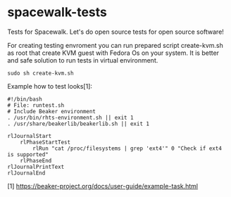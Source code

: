 # spacewalk-tests

Tests for Spacewalk. Let's do open source tests for open source software!

For creating testing envroment you can run prepared script create-kvm.sh as root that create KVM guest with Fedora Os on your system. It is better and safe solution to run tests in virtual environment. 

```
sudo sh create-kvm.sh
```

Example how to test looks[1]:

```
#!/bin/bash
# File: runtest.sh
# Include Beaker environment
. /usr/bin/rhts-environment.sh || exit 1
. /usr/share/beakerlib/beakerlib.sh || exit 1

rlJournalStart
    rlPhaseStartTest
        rlRun "cat /proc/filesystems | grep 'ext4'" 0 "Check if ext4 is supported"
    rlPhaseEnd
rlJournalPrintText
rlJournalEnd
```


[1] https://beaker-project.org/docs/user-guide/example-task.html
